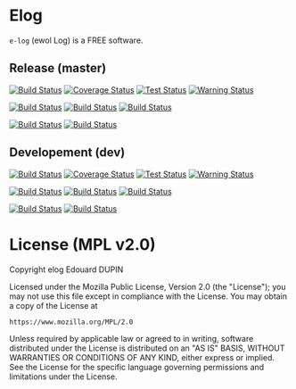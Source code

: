 Elog
====

`e-log` (ewol Log) is a FREE software.

Release (master)
----------------

[![Build Status](https://travis-ci.org/atria-soft/elog.svg?branch=master)](https://travis-ci.org/atria-soft/elog)
[![Coverage Status](http://atria-soft.com/ci/coverage/atria-soft/elog.svg?branch=master)](http://atria-soft.com/ci/atria-soft/elog)
[![Test Status](http://atria-soft.com/ci/test/atria-soft/elog.svg?branch=master)](http://atria-soft.com/ci/atria-soft/elog)
[![Warning Status](http://atria-soft.com/ci/warning/atria-soft/elog.svg?branch=master)](http://atria-soft.com/ci/atria-soft/elog)

[![Build Status](http://atria-soft.com/ci/build/atria-soft/elog.svg?branch=master&tag=Linux)](http://atria-soft.com/ci/atria-soft/elog)
[![Build Status](http://atria-soft.com/ci/build/atria-soft/elog.svg?branch=master&tag=MacOs)](http://atria-soft.com/ci/atria-soft/elog)
[![Build Status](http://atria-soft.com/ci/build/atria-soft/elog.svg?branch=master&tag=Mingw)](http://atria-soft.com/ci/atria-soft/elog)

[![Build Status](http://atria-soft.com/ci/build/atria-soft/elog.svg?branch=master&tag=Android)](http://atria-soft.com/ci/atria-soft/elog)
[![Build Status](http://atria-soft.com/ci/build/atria-soft/elog.svg?branch=master&tag=IOs)](http://atria-soft.com/ci/atria-soft/elog)

Developement (dev)
------------------

[![Build Status](https://travis-ci.org/atria-soft/elog.svg?branch=dev)](https://travis-ci.org/atria-soft/elog)
[![Coverage Status](http://atria-soft.com/ci/coverage/atria-soft/elog.svg?branch=dev)](http://atria-soft.com/ci/atria-soft/elog)
[![Test Status](http://atria-soft.com/ci/test/atria-soft/elog.svg?branch=dev)](http://atria-soft.com/ci/atria-soft/elog)
[![Warning Status](http://atria-soft.com/ci/warning/atria-soft/elog.svg?branch=dev)](http://atria-soft.com/ci/atria-soft/elog)

[![Build Status](http://atria-soft.com/ci/build/atria-soft/elog.svg?branch=dev&tag=Linux)](http://atria-soft.com/ci/atria-soft/elog)
[![Build Status](http://atria-soft.com/ci/build/atria-soft/elog.svg?branch=dev&tag=MacOs)](http://atria-soft.com/ci/atria-soft/elog)
[![Build Status](http://atria-soft.com/ci/build/atria-soft/elog.svg?branch=dev&tag=Mingw)](http://atria-soft.com/ci/atria-soft/elog)

[![Build Status](http://atria-soft.com/ci/build/atria-soft/elog.svg?branch=dev&tag=Android)](http://atria-soft.com/ci/atria-soft/elog)
[![Build Status](http://atria-soft.com/ci/build/atria-soft/elog.svg?branch=dev&tag=IOs)](http://atria-soft.com/ci/atria-soft/elog)

License (MPL v2.0)
=====================

Copyright elog Edouard DUPIN

Licensed under the Mozilla Public License, Version 2.0 (the "License");
you may not use this file except in compliance with the License.
You may obtain a copy of the License at

    https://www.mozilla.org/MPL/2.0

Unless required by applicable law or agreed to in writing, software
distributed under the License is distributed on an "AS IS" BASIS,
WITHOUT WARRANTIES OR CONDITIONS OF ANY KIND, either express or implied.
See the License for the specific language governing permissions and
limitations under the License.

